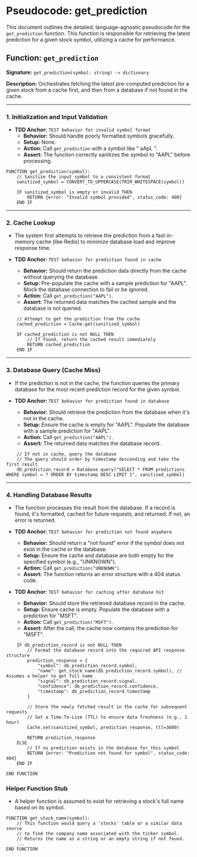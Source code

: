 # Pseudocode: get_prediction

This document outlines the detailed, language-agnostic pseudocode for the `get_prediction` function. This function is responsible for retrieving the latest prediction for a given stock symbol, utilizing a cache for performance.

## Function: `get_prediction`

**Signature:** `get_prediction(symbol: string) -> dictionary`

**Description:** Orchestrates fetching the latest pre-computed prediction for a given stock from a cache first, and then from a database if not found in the cache.

---

### **1. Initialization and Input Validation**

-   **TDD Anchor:** `TEST behavior for invalid symbol format`
    -   **Behavior:** Should handle poorly formatted symbols gracefully.
    -   **Setup:** None.
    -   **Action:** Call `get_prediction` with a symbol like " aApL ".
    -   **Assert:** The function correctly sanitizes the symbol to "AAPL" before processing.

```pseudocode
FUNCTION get_prediction(symbol):
    // Sanitize the input symbol to a consistent format
    sanitized_symbol = CONVERT_TO_UPPERCASE(TRIM_WHITESPACE(symbol))

    IF sanitized_symbol is empty or invalid THEN
        RETURN {error: "Invalid symbol provided", status_code: 400}
    END IF
```

---

### **2. Cache Lookup**

-   The system first attempts to retrieve the prediction from a fast in-memory cache (like Redis) to minimize database load and improve response time.

-   **TDD Anchor:** `TEST behavior for prediction found in cache`
    -   **Behavior:** Should return the prediction data directly from the cache without querying the database.
    -   **Setup:** Pre-populate the cache with a sample prediction for "AAPL". Mock the database connection to fail or be ignored.
    -   **Action:** Call `get_prediction("AAPL")`.
    -   **Assert:** The returned data matches the cached sample and the database is not queried.

```pseudocode
    // Attempt to get the prediction from the cache
    cached_prediction = Cache.get(sanitized_symbol)

    IF cached_prediction is not NULL THEN
        // If found, return the cached result immediately
        RETURN cached_prediction
    END IF
```

---

### **3. Database Query (Cache Miss)**

-   If the prediction is not in the cache, the function queries the primary database for the most recent prediction record for the given symbol.

-   **TDD Anchor:** `TEST behavior for prediction found in database`
    -   **Behavior:** Should retrieve the prediction from the database when it's not in the cache.
    -   **Setup:** Ensure the cache is empty for "AAPL". Populate the database with a sample prediction for "AAPL".
    -   **Action:** Call `get_prediction("AAPL")`.
    -   **Assert:** The returned data matches the database record.

```pseudocode
    // If not in cache, query the database
    // The query should order by timestamp descending and take the first result
    db_prediction_record = Database.query("SELECT * FROM predictions WHERE symbol = ? ORDER BY timestamp DESC LIMIT 1", sanitized_symbol)
```

---

### **4. Handling Database Results**

-   The function processes the result from the database. If a record is found, it's formatted, cached for future requests, and returned. If not, an error is returned.

-   **TDD Anchor:** `TEST behavior for prediction not found anywhere`
    -   **Behavior:** Should return a "not found" error if the symbol does not exist in the cache or the database.
    -   **Setup:** Ensure the cache and database are both empty for the specified symbol (e.g., "UNKNOWN").
    -   **Action:** Call `get_prediction("UNKNOWN")`.
    -   **Assert:** The function returns an error structure with a 404 status code.

-   **TDD Anchor:** `TEST behavior for caching after database hit`
    -   **Behavior:** Should store the retrieved database record in the cache.
    -   **Setup:** Ensure cache is empty. Populate the database with a prediction for "MSFT".
    -   **Action:** Call `get_prediction("MSFT")`.
    -   **Assert:** After the call, the cache now contains the prediction for "MSFT".

```pseudocode
    IF db_prediction_record is not NULL THEN
        // Format the database record into the required API response structure
        prediction_response = {
            "symbol": db_prediction_record.symbol,
            "name": get_stock_name(db_prediction_record.symbol), // Assumes a helper to get full name
            "signal": db_prediction_record.signal,
            "confidence": db_prediction_record.confidence,
            "timestamp": db_prediction_record.timestamp
        }

        // Store the newly fetched result in the cache for subsequent requests
        // Set a Time-To-Live (TTL) to ensure data freshness (e.g., 1 hour)
        Cache.set(sanitized_symbol, prediction_response, ttl=3600)

        RETURN prediction_response
    ELSE
        // If no prediction exists in the database for this symbol
        RETURN {error: "Prediction not found for symbol", status_code: 404}
    END IF

END FUNCTION
```

### **Helper Function Stub**

-   A helper function is assumed to exist for retrieving a stock's full name based on its symbol.

```pseudocode
FUNCTION get_stock_name(symbol):
    // This function would query a 'stocks' table or a similar data source
    // to find the company name associated with the ticker symbol.
    // Returns the name as a string or an empty string if not found.
    ...
END FUNCTION